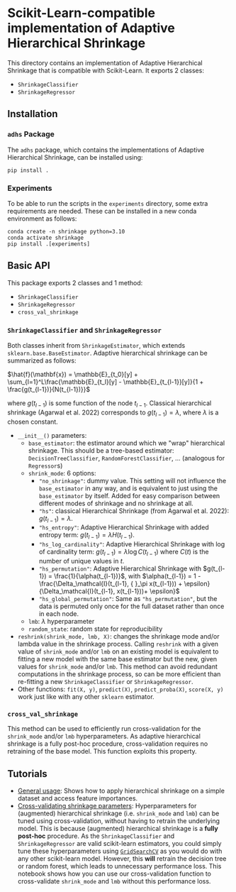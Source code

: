 # Scikit-Learn-compatible implementation of Adaptive Hierarchical Shrinkage
This directory contains an implementation of Adaptive Hierarchical Shrinkage that is compatible with Scikit-Learn. It exports 2 classes:
- `ShrinkageClassifier`
- `ShrinkageRegressor`

## Installation
### `adhs` Package
The `adhs` package, which contains the implementations of
Adaptive Hierarchical Shrinkage, can be installed using:
```
pip install .
```

### Experiments
To be able to run the scripts in the `experiments` directory, some extra
requirements are needed. These can be installed in a new conda
environment as follows:
```
conda create -n shrinkage python=3.10
conda activate shrinkage
pip install .[experiments]
```

## Basic API
This package exports 2 classes and 1 method:
- `ShrinkageClassifier`
- `ShrinkageRegressor`
- `cross_val_shrinkage`

### `ShrinkageClassifier` and `ShrinkageRegressor`
Both classes inherit from `ShrinkageEstimator`, which extends `sklearn.base.BaseEstimator`. Adaptive hierarchical shrinkage can be summarized as follows:

$\hat{f}(\mathbf{x}) = \mathbb{E}_{t_0}[y] + \sum_{l=1}^L\frac{\mathbb{E}_{t_l}[y] - \mathbb{E}_{t_{l-1}}[y]}{1 + \frac{g(t_{l-1})}{N(t_{l-1})}}$

where $g(t_{l-1})$ is some function of the node $t_{l-1}$. Classical hierarchical shrinkage (Agarwal et al. 2022) corresponds to $g(t_{l-1}) = \lambda$, where $\lambda$ is a chosen constant.

- `__init__()` parameters:
    - `base_estimator`: the estimator around which we "wrap" hierarchical shrinkage. This should be a tree-based estimator: `DecisionTreeClassifier`, `RandomForestClassifier`, ... (analogous for `Regressor`s)
    - `shrink_mode`: 6 options:
        - `"no_shrinkage"`: dummy value. This setting will not influence the `base_estimator` in any way, and is equivalent to just using the `base_estimator` by itself. Added for easy comparison between different modes of shrinkage and no shrinkage at all.
        - `"hs"`: classical Hierarchical Shrinkage (from Agarwal et al. 2022): $g(t_{l-1}) = \lambda$.
        - `"hs_entropy"`: Adaptive Hierarchical Shrinkage with added entropy term: $g(t_{l-1}) = \lambda H(t_{l-1})$.
        - `"hs_log_cardinality"`: Adaptive Hierarchical Shrinkage with log of cardinality term: $g(t_{l-1}) = \lambda \log C(t_{l-1})$ where $C(t)$ is the number of unique values in $t$.
        - `"hs_permutation"`: Adaptive Hierarchical Shrinkage with $g(t_{l-1}) = \frac{1}{\alpha(t_{l-1})}$, with $\alpha(t_{l-1}) = 1 - \frac{\Delta_\mathcal{I}(t_{l-1}, { }_\pi x(t_{l-1})) + \epsilon}{\Delta_\mathcal{I}(t_{l-1}, x(t_{l-1}))+ \epsilon}$
        - `"hs_global_permutation"`: Same as `"hs_permutation"`, but the data is permuted only once for the full dataset rather than once in each node.
    - `lmb`: $\lambda$ hyperparameter
    - `random_state`: random state for reproducibility
- `reshrink(shrink_mode, lmb, X)`: changes the shrinkage mode and/or lambda value in the shrinkage process. Calling `reshrink` with a given value of `shrink_mode` and/or `lmb` on an existing model is equivalent to fitting a new model with the same base estimator but the new, given values for `shrink_mode` and/or `lmb`. This method can avoid redundant computations in the shrinkage process, so can be more efficient than re-fitting a new `ShrinkageClassifier` or `ShrinkageRegressor`.
- Other functions: `fit(X, y)`, `predict(X)`, `predict_proba(X)`, `score(X, y)` work just like with any other `sklearn` estimator.

### `cross_val_shrinkage`
This method can be used to efficiently run cross-validation for the `shrink_mode` and/or `lmb` hyperparameters. As adaptive hierarchical shrinkage is a fully post-hoc procedure, cross-validation requires no retraining of the base model. This function exploits this property.

## Tutorials

- [General usage](notebooks/tutorial_general_usage.ipynb): Shows how to apply
hierarchical shrinkage on a simple dataset and access feature importances.
- [Cross-validating shrinkage parameters](notebooks/tutorial_shrinkage_cf.ipynb):
Hyperparameters for (augmented) hierarchical shrinkage (i.e. `shrink_mode` and
`lmb`) can be tuned using cross-validation, without having to retrain the
underlying model. This is because (augmented) hierarchical shrinkage is a
**fully post-hoc** procedure. As the `ShrinkageClassifier` and
`ShrinkageRegressor` are valid scikit-learn estimators, you could simply tune
these hyperparameters using [`GridSearchCV`](https://scikit-learn.org/stable/modules/generated/sklearn.model_selection.GridSearchCV.html) as you would do with any other scikit-learn
model. However, this **will** retrain the decision tree or random forest, which
leads to unnecessary performance loss. This notebook shows how you can use our
cross-validation function to cross-validate `shrink_mode` and `lmb` without
this performance loss.
